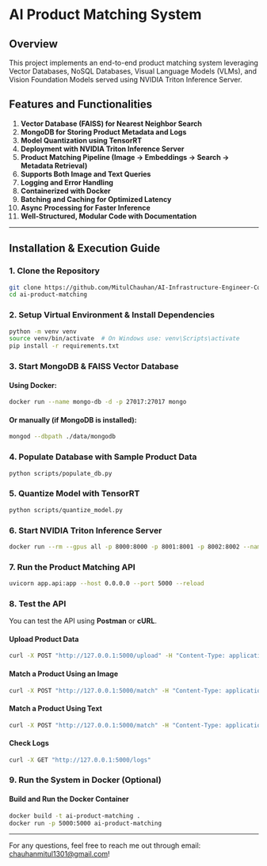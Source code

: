 # AI Product Matching System

## Overview

This project implements an end-to-end product matching system leveraging Vector Databases, NoSQL Databases, Visual Language Models (VLMs), and Vision Foundation Models served using NVIDIA Triton Inference Server.

## Features and Functionalities

1. **Vector Database (FAISS) for Nearest Neighbor Search**  
2. **MongoDB for Storing Product Metadata and Logs**  
3. **Model Quantization using TensorRT**  
4. **Deployment with NVIDIA Triton Inference Server**  
5. **Product Matching Pipeline (Image → Embeddings → Search → Metadata Retrieval)**  
6. **Supports Both Image and Text Queries**  
7. **Logging and Error Handling**  
8. **Containerized with Docker**  
9. **Batching and Caching for Optimized Latency**  
10. **Async Processing for Faster Inference**  
11. **Well-Structured, Modular Code with Documentation**  

---

## **Installation & Execution Guide**

### **1. Clone the Repository**

```sh
git clone https://github.com/MitulChauhan/AI-Infrastructure-Engineer-Coding-Challenge.git
cd ai-product-matching
```

### **2. Setup Virtual Environment & Install Dependencies**

```sh
python -m venv venv
source venv/bin/activate  # On Windows use: venv\Scripts\activate
pip install -r requirements.txt
```

### **3. Start MongoDB & FAISS Vector Database**

#### **Using Docker:**

```sh
docker run --name mongo-db -d -p 27017:27017 mongo
```

#### **Or manually (if MongoDB is installed):**

```sh
mongod --dbpath ./data/mongodb
```

### **4. Populate Database with Sample Product Data**

```sh
python scripts/populate_db.py
```

### **5. Quantize Model with TensorRT**

```sh
python scripts/quantize_model.py
```

### **6. Start NVIDIA Triton Inference Server**

```sh
docker run --rm --gpus all -p 8000:8000 -p 8001:8001 -p 8002:8002 --name triton-inference-server nvcr.io/nvidia/tritonserver:latest tritonserver --model-repository=/models
```

### **7. Run the Product Matching API**

```sh
uvicorn app.api:app --host 0.0.0.0 --port 5000 --reload
```

### **8. Test the API**

You can test the API using **Postman** or **cURL**.

#### **Upload Product Data**

```sh
curl -X POST "http://127.0.0.1:5000/upload" -H "Content-Type: application/json" -d '{"name": "Nike Shoes", "category": "Footwear", "price": 120, "image_path": "./images/nike.jpg"}'
```

#### **Match a Product Using an Image**

```sh
curl -X POST "http://127.0.0.1:5000/match" -H "Content-Type: application/json" -d '{"image_path": "./test_images/sample.jpg"}'
```

#### **Match a Product Using Text**

```sh
curl -X POST "http://127.0.0.1:5000/match" -H "Content-Type: application/json" -d '{"query_text": "red running shoes"}'
```

#### **Check Logs**

```sh
curl -X GET "http://127.0.0.1:5000/logs"
```

### **9. Run the System in Docker (Optional)**

#### **Build and Run the Docker Container**

```sh
docker build -t ai-product-matching .
docker run -p 5000:5000 ai-product-matching
```
---


For any questions, feel free to reach me out through email: chauhanmitul1301@gmail.com!
